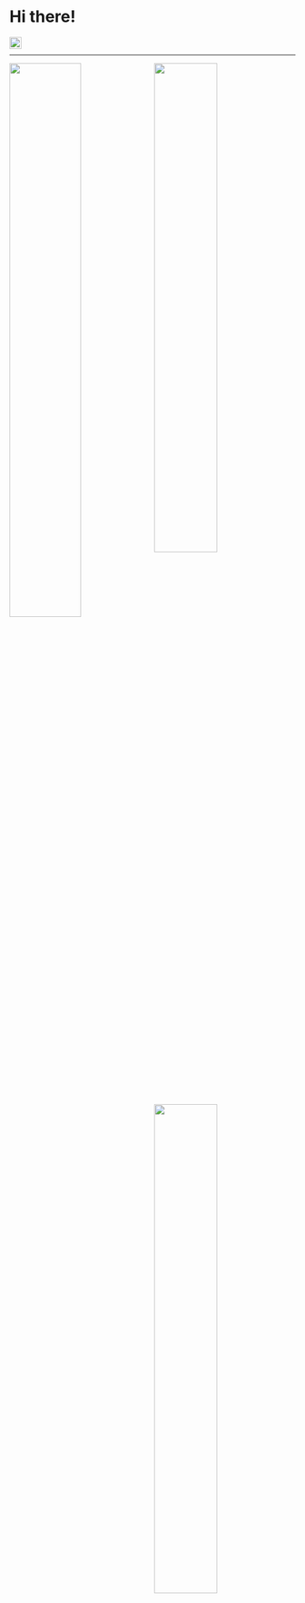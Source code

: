 # Hi there!

<a href="https://www.linkedin.com/in/jan-odvar-grindheim-90583352"><img align="left" src="https://raw.githubusercontent.com/yushi1007/yushi1007/main/images/linkedin.svg" alt="Jan Odvar Grindheim | LinkedIn" width="21px"/></a> </br>
***



<a href="https://www.codewars.com/users/Mnewer"><img align="left" width="50%" src = "https://www.codewars.com/users/Mnewer/badges/large" />


<img align="left" width="47%" src = "https://github-readme-stats.vercel.app/api?username=Mnewer&show_icons=true&theme=dark" />

  
<img align="left" width="47%" src = "https://github-readme-stats.vercel.app/api/top-langs/?username=Mnewer&layout=compact" />



